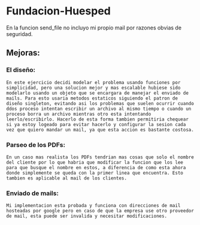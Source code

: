 # Fundacion-Huesped

En la funcion send_file no incluyo mi propio mail por razones obvias de seguridad.


## Mejoras:

### El diseño:
    En este ejercicio decidi modelar el problema usando funciones por simplicidad, pero una solucion mejor y mas escalable hubiese sido modelarlo usando un objeto que se encargara de manejar el enviado de mails. Para esto usaria metodos estaticos siguiendo el patron de diseño singleton, evitando asi los problemas que suelen ocurrir cuando ddos proceso intentan escribir un archivo al mismo tiempo o cuando un proceso borra un archivo mientras otro esta intentando leerlo/escribirlo. Hacerlo de esta forma tambien permitiria chequear si ya estoy logeado para evitar hacerlo y configurar la sesion cada vez que quiero mandar un mail, ya que esta accion es bastante costosa.



### Parseo de los PDFs:
    En un caso mas realista los PDFs tendrian mas cosas que solo el nombre del cliente por lo que habria que modificar la funcion que los lee para que busque el nombre en estos, a diferencia de como esta ahora donde simplemente se queda con la primer linea que encuentra. Esto tambien es aplicable al mail de los clientes.


### Enviado de mails:
    Mi implementacion esta probada y funciona con direcciones de mail hosteadas por google pero en caso de que la empresa use otro proveedor de mail, esta puede ser invalida y necesitar modificaciones.